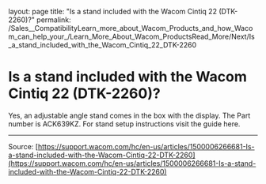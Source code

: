 layout: page
title: "Is a stand included with the Wacom Cintiq 22 (DTK-2260)?"
permalink: /Sales__CompatibilityLearn_more_about_Wacom_Products_and_how_Wacom_can_help_your_/Learn_More_About_Wacom_ProductsRead_More/Next/Is_a_stand_included_with_the_Wacom_Cintiq_22_DTK-2260

# Is a stand included with the Wacom Cintiq 22 (DTK-2260)?

Yes, an adjustable angle stand comes in the box with the display. The Part number is ACK639KZ. For stand setup instructions visit the guide here.

---
Source: [https://support.wacom.com/hc/en-us/articles/1500006266681-Is-a-stand-included-with-the-Wacom-Cintiq-22-DTK-2260](https://support.wacom.com/hc/en-us/articles/1500006266681-Is-a-stand-included-with-the-Wacom-Cintiq-22-DTK-2260)

